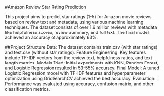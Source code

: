 #Amazon Review Star Rating Prediction

This project aims to predict star ratings (1-5) for Amazon movie reviews based on review text and metadata, using various machine learning techniques. The dataset consists of over 1.6 million reviews with metadata like helpfulness scores, review summary, and full text. The final model achieved an accuracy of approximately 63%.

##Project Structure
Data: The dataset contains train.csv (with star ratings) and test.csv (without star ratings).
Feature Engineering: Key features include TF-IDF vectors from the review text, helpfulness ratios, and text length metrics.
Models Tried: Initial experiments with KNN, Random Forest, and Logistic Regression resulted in 53-55% accuracy.
Final Model: A tuned Logistic Regression model with TF-IDF features and hyperparameter optimization using GridSearchCV achieved the best accuracy.
Evaluation: Performance was evaluated using accuracy, confusion matrix, and other classification metrics.
